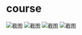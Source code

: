 # course
![截图](http://a3.qpic.cn/psb?/V12H6OJI27nbST/tf4tGtrvQoqZORstTTF27mJfLI6.sB4U02c8JGIM3F4!/b/dOMAAAAAAAAA&bo=owSAAgAAAAAFAAY!&rf=viewer_4 "截图")
![截图](http://a1.qpic.cn/psb?/V12H6OJI27nbST/X7EArj.1enlH7ZVyUUjcqVuI7Q9fmLZwKXnYGpkXfnc!/b/dAsBAAAAAAAA&bo=owSAAgAAAAAFAAY!&rf=viewer_4 "截图")
![截图](http://a3.qpic.cn/psb?/V12H6OJI27nbST/*68dEIcTqC.LdTYtJTrH*RgLzkyk1FiDnmu1c.oQSOg!/b/dHABAAAAAAAA&bo=owSAAgAAAAAFAAY!&rf=viewer_4 "截图")
![截图](http://a2.qpic.cn/psb?/V12H6OJI27nbST/FUhFiyNnGIwrCMTYwkHg5NtFKVO6V2opT9Vo5lfLlqg!/b/dHIBAAAAAAAA&bo=owSAAgAAAAAFAAY!&rf=viewer_4 "截图")
